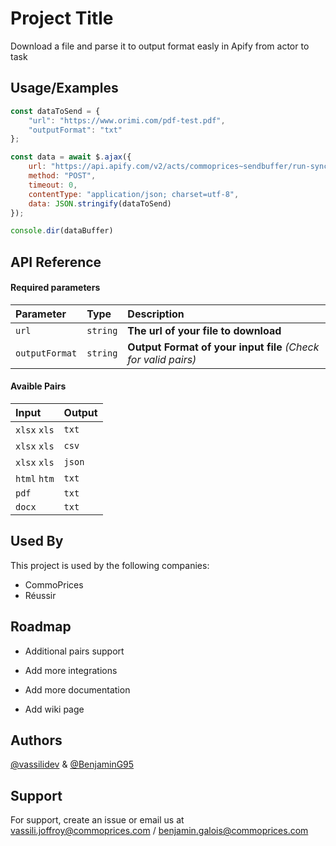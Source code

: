 # Project Title

Download a file and parse it to output format easly in Apify from actor to task

## Usage/Examples

```javascript
const dataToSend = {
    "url": "https://www.orimi.com/pdf-test.pdf",
    "outputFormat": "txt"
};

const data = await $.ajax({
    url: "https://api.apify.com/v2/acts/commoprices~sendbuffer/run-sync?token=<TOKEN>",
    method: "POST",
    timeout: 0,
    contentType: "application/json; charset=utf-8",
    data: JSON.stringify(dataToSend)
});

console.dir(dataBuffer)
```

## API Reference

#### Required parameters

| Parameter | Type     | Description                |
| :-------- | :------- | :------------------------- |
| `url` | `string` | **The url of your file to download** |
| `outputFormat` | `string` | **Output Format of your input file** *(Check for valid pairs)* |

#### Avaible Pairs

| Input        | Output |
|:-------------|:-------|
| `xlsx` `xls` | `txt`  |
| `xlsx` `xls` | `csv`  |
| `xlsx` `xls` | `json` |
| `html` `htm` | `txt`  |
| `pdf`        | `txt`  |
| `docx`       | `txt`  |

## Used By

This project is used by the following companies:

- CommoPrices
- Réussir

## Roadmap

- Additional pairs support

- Add more integrations

- Add more documentation

- Add wiki page

## Authors

[@vassilidev](https://github.com/vassilidev) & [@BenjaminG95](https://github.com/BenjaminG95)

## Support

For support, create an issue or email us at vassili.joffroy@commoprices.com / benjamin.galois@commoprices.com

